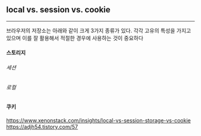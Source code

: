 

## local vs. session vs. cookie
----
브라우저의 저장소는 아래와 같이 크게 3가지 종류가 있다. 각각 고유의 특성을 가지고 있으며 이를 잘 활용해서 적절한 경우에 사용하는 것이 중요하다
#### 스토리지
###### 세션


###### 로컬



#### 쿠키




https://www.xenonstack.com/insights/local-vs-session-storage-vs-cookie
https://adjh54.tistory.com/57